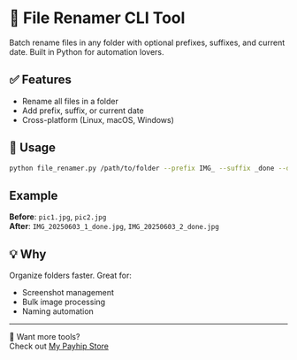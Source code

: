 # 📝 File Renamer CLI Tool

Batch rename files in any folder with optional prefixes, suffixes, and current date. Built in Python for automation lovers.

## ✅ Features
- Rename all files in a folder
- Add prefix, suffix, or current date
- Cross-platform (Linux, macOS, Windows)

## 🚀 Usage

```bash
python file_renamer.py /path/to/folder --prefix IMG_ --suffix _done --date
```

## Example
**Before**: `pic1.jpg`, `pic2.jpg`  
**After**: `IMG_20250603_1_done.jpg`, `IMG_20250603_2_done.jpg`

## 💡 Why
Organize folders faster. Great for:
- Screenshot management
- Bulk image processing
- Naming automation

---

🛒 Want more tools?  
Check out [My Payhip Store](https://payhip.com/Liladizilla)
